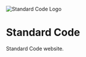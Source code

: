 ![Standard Code Logo](https://f.cloud.github.com/assets/62244/2067186/0b38c01e-8cf8-11e3-8cba-0b8656053605.png)

# Standard Code

Standard Code website.
